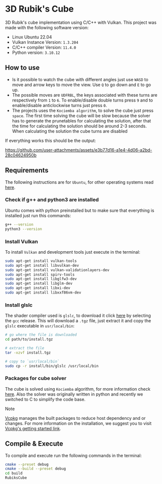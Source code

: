 # 3D Rubik's Cube

3D Rubik's cube implementation using C/C++ with Vulkan. This project was made with the following software version:
- Linux Ubuntu 22.04
- Vulkan Instance Version: `1.3.204`
- C/C++ compiler Version: `11.4.0`
- Python version: `3.10.12`
## How to use
- Is it possible to watch the cube with different angles just use `WASD` to move and arrow keys to move the view. Use `Q` to go down and `E` to go up.
- The possible moves are `UDFRBL`, the keys associated with these turns are respectively from `1` to `6`. To enable/disable double turns press `9` and to enable/disable anticlockwise turns just press `0`.
- The projects uses the `Kociemba algorithm`, to solve the cube just press `space`. The first time solving the cube will be slow because the solver has to generate the prunetables for calculating the solution, after that the time for calculating the solution should be around 2-3 seconds. When calculating the solution the cube turns are disabled

If everything works this should be the output:

https://github.com/user-attachments/assets/e3b77d16-a1e4-4d06-a2bd-28c04624950b
## Requirements
The following instructions are for `Ubuntu`, for other operating systems read [here](https://vulkan-tutorial.com/Development_environment).
### Check if g++ and python3 are installed
Ubuntu comes with python preinstalled but to make sure that everything is installed just run this commands:
```bash
g++ --version
python3 --version
```
### Install Vulkan
To install `Vulkan` and development tools just execute in the terminal:
```bash
sudo apt-get install vulkan-tools
sudo apt-get install libvulkan-dev
sudo apt-get install vulkan-validationlayers-dev
sudo apt-get install spirv-tools
sudo apt-get install libglfw3-dev
sudo apt-get install libglm-dev
sudo apt-get install libxi-dev
sudo apt-get install libxxf86vm-dev
```
### Install glslc
The shader compiler used is `glslc`, to download it click [here](https://github.com/google/shaderc/blob/main/downloads.md) by selecting the `gcc` release. This will download a `.tgz` file, just extract it and copy the `glslc` executable in `usr/local/bin`:
```bash
# go where the file is downloaded
cd path/to/install.tgz

# extract the file
tar -xzvf install.tgz

# copy to `usr/local/bin`
sudo cp -r install/bin/glslc /usr/local/bin
```
### Packages for cube solver
The cube is solved using `Kociemba` algorithm, for more information check [here](https://github.com/muodov/kociemba).
Also the solver was originally written in python and recently we switched to C to simplify the code base.

> [!NOTE]
> [Vcpkg](https://vcpkg.io/) manages the built packages to reduce host dependency and or changes. For more information on the installation, we suggest you to visit [Vcpkg's getting started link](https://learn.microsoft.com/en-gb/vcpkg/get_started/overview).

## Compile & Execute
To compile and execute run the following commands in the terminal:
```bash
cmake --preset debug
cmake --build --preset debug
cd build
RubiksCube
```
